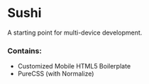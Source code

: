 # Sushi

A starting point for multi-device development.

### Contains:

* Customized Mobile HTML5 Boilerplate
* PureCSS (with Normalize)
